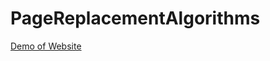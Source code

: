 # PageReplacementAlgorithms

<a href="https://neeha120.github.io/PageReplacementAlgorithms/" target="_blank">Demo of Website</a>

